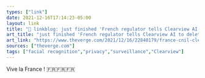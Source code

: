 ```yaml
---
types: ["link"]
date: 2021-12-16T17:14:23-05:00
layout: link
title: "🔗 linkblog: just finished 'French regulator tells Clearview AI to delete its facial recognition data - The Verge'"
art_title: "just finished 'French regulator tells Clearview AI to delete its facial recognition data - The Verge"
art_link: "https://www.theverge.com/2021/12/16/22840179/france-cnil-clearview-ai-facial-recognition-privacy-gdpr"
sources: ["theverge.com"]
tags: ["facial recognition","privacy","surveillance","Clearview"]
---
```

Vive la France ! 🇫🇷🇫🇷🇫🇷
